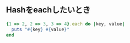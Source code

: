## Hashをeachしたいとき

```ruby
{1 => 2, 2 => 3, 3 => 4}.each do |key, value|
  puts "#{key} #{value}"
end
```
